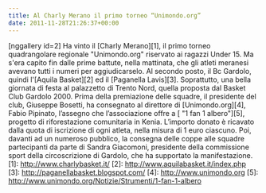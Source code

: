```yaml
---
title: Al Charly Merano il primo torneo “Unimondo.org”
date: 2011-11-28T21:26:37+00:00
---
```

\[nggallery id=2\] Ha vinto il \[Charly Merano\]\[1\], il primo torneo quadrangolare regionale "Unimondo.org" riservato ai ragazzi Under 15. Ma s'era capito fin dalle prime battute, nella mattinata, che gli atleti meranesi avevano tutti i numeri per aggiudicarselo. Al secondo posto, il Bc Gardolo, quindi l'\[Aquila Basket\]\[2\] ed il \[Paganella Lavis\]\[3\]. Soprattutto, una bella giornata di festa al palazzetto di Trento Nord, quella proposta dal Basket Club Gardolo 2000. Prima della premiazione delle squadre, il presidente del club, Giuseppe Bosetti, ha consegnato al direttore di \[Unimondo.org\]\[4\], Fabio Pipinato, l’assegno che l’associazione offre a \[ "1 fan 1 albero"\]\[5\], progetto di riforestazione comunitaria in Kenia. L’importo donato è ricavato dalla quota di iscrizione di ogni atleta, nella misura di 1 euro ciascuno. Poi, davanti ad un numeroso pubblico, la consegna delle coppe alle squadre partecipanti da parte di Sandra Giacomoni, presidente della commissione sport della circoscrizione di Gardolo, che ha supportato la manifestazione. \[1\]: http://www.charlybasket.it/ \[2\]: http://www.aquilabasket.it/index.php \[3\]: http://paganellabasket.blogspot.com/ \[4\]: http://www.unimondo.org \[5\]: http://www.unimondo.org/Notizie/Strumenti/1-fan-1-albero
